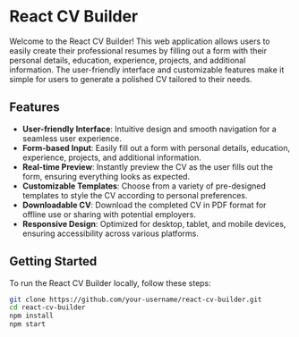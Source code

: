 # React CV Builder

Welcome to the React CV Builder! This web application allows users to easily create their professional resumes by filling out a form with their personal details, education, experience, projects, and additional information. The user-friendly interface and customizable features make it simple for users to generate a polished CV tailored to their needs.

## Features

- **User-friendly Interface**: Intuitive design and smooth navigation for a seamless user experience.
- **Form-based Input**: Easily fill out a form with personal details, education, experience, projects, and additional information.
- **Real-time Preview**: Instantly preview the CV as the user fills out the form, ensuring everything looks as expected.
- **Customizable Templates**: Choose from a variety of pre-designed templates to style the CV according to personal preferences.
- **Downloadable CV**: Download the completed CV in PDF format for offline use or sharing with potential employers.
- **Responsive Design**: Optimized for desktop, tablet, and mobile devices, ensuring accessibility across various platforms.

## Getting Started

To run the React CV Builder locally, follow these steps:

```bash
git clone https://github.com/your-username/react-cv-builder.git
cd react-cv-builder
npm install
npm start
